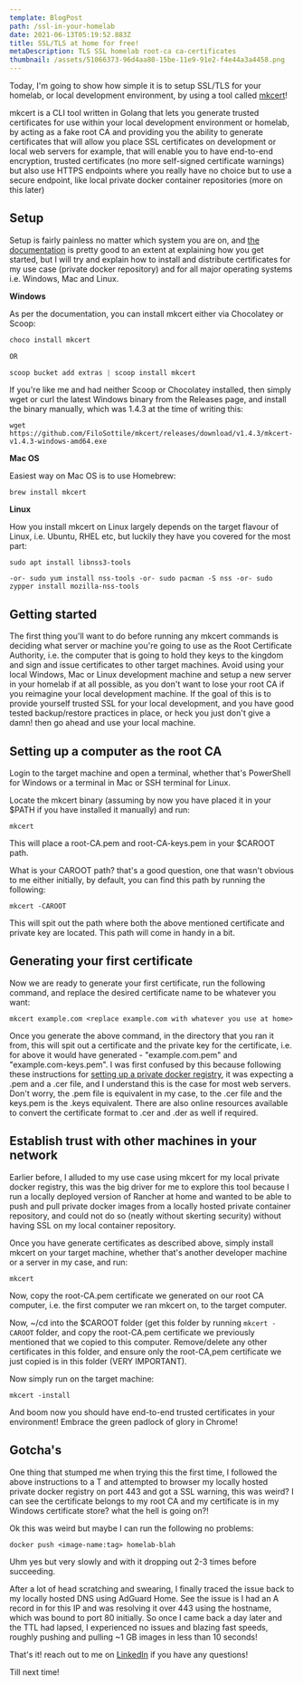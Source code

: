 ```yaml
---
template: BlogPost
path: /ssl-in-your-homelab
date: 2021-06-13T05:19:52.883Z
title: SSL/TLS at home for free!
metaDescription: TLS SSL homelab root-ca ca-certificates
thumbnail: /assets/51066373-96d4aa80-15be-11e9-91e2-f4e44a3a4458.png
---
```

Today, I'm going to show how simple it is to setup SSL/TLS for your homelab, or local development environment, by using a tool called [mkcert](https://github.com/FiloSottile/mkcert)!

mkcert is a CLI tool written in Golang that lets you generate trusted certificates for use within your local development environment or homelab, by acting as a fake root CA and providing you the ability to generate certificates that will allow you place SSL certificates on development or local web servers for example, that will enable you to have end-to-end encryption, trusted certificates (no more self-signed certificate warnings) but also use HTTPS endpoints where you really have no choice but to use a secure endpoint, like local private docker container repositories (more on this later)

## Setup

Setup is fairly painless no matter which system you are on, and [the documentation](https://github.com/FiloSottile/mkcert#installation) is pretty good to an extent at explaining how you get started, but I will try and explain how to install and distribute certificates for my use case (private docker repository) and for all major operating systems i.e. Windows, Mac and Linux.

**Windows** 

As per the documentation, you can install mkcert either via Chocolatey or Scoop:

```powershell
choco install mkcert

OR

scoop bucket add extras | scoop install mkcert
```

If you're like me and had neither Scoop or Chocolatey installed, then simply wget or curl the latest Windows binary from the Releases page, and install the binary manually, which was 1.4.3 at the time of writing this:

`wget https://github.com/FiloSottile/mkcert/releases/download/v1.4.3/mkcert-v1.4.3-windows-amd64.exe`

**Mac OS**

Easiest way on Mac OS is to use Homebrew:

```
brew install mkcert
```

**Linux**

How you install mkcert on Linux largely depends on the target flavour of Linux, i.e. Ubuntu, RHEL etc, but luckily they have you covered for the most part:

`sudo apt install libnss3-tools`

`-or-
sudo yum install nss-tools
    -or-
sudo pacman -S nss
    -or-
sudo zypper install mozilla-nss-tools`

## Getting started

The first thing you'll want to do before running any mkcert commands is deciding what server or machine you're going to use as the Root Certificate Authority, i.e. the computer that is going to hold they keys to the kingdom and sign and issue certificates to other target machines. Avoid using your local Windows, Mac or Linux development machine and setup a new server in your homelab if at all possible, as you don't want to lose your root CA if you reimagine your local development machine. If the goal of this is to provide yourself trusted SSL for your local development, and you have good tested backup/restore practices in place, or heck you just don't give a damn! then go ahead and use your local machine.

## Setting up a computer as the root CA

Login to the target machine and open a terminal, whether that's PowerShell for Windows or a terminal in Mac or SSH terminal for Linux.

Locate the mkcert binary (assuming by now you have placed it in your $PATH if you have installed it manually) and run:

`mkcert`

This will place a root-CA.pem and root-CA-keys.pem in your $CAROOT path. 

What is your CAROOT path? that's a good question, one that wasn't obvious to me either initially, by default, you can find this path by running the following:

`mkcert -CAROOT`

This will spit out the path where both the above mentioned certificate and private key are located. This path will come in handy in a bit.

## Generating your first certificate

Now we are ready to generate your first certificate, run the following command, and replace the desired certificate name to be whatever you want:

```
mkcert example.com <replace example.com with whatever you use at home>
```

Once you generate the above command, in the directory that you ran it from, this will spit out a certificate and the private key for the certificate, i.e. for above it would have generated - "example.com.pem" and "example.com-keys.pem". I was first confused by this because following these instructions for [setting up a private docker registry](https://docs.docker.com/registry/deploying/#get-a-certificate), it was expecting a .pem and a .cer file, and I understand this is the case for most web servers. Don't worry, the .pem file is equivalent in my case, to the .cer file and the keys.pem is the .keys equivalent. There are also online resources available to convert the certificate format to .cer and .der as well if required.

## Establish trust with other machines in your network

Earlier before, I alluded to my use case using mkcert for my local private docker registry, this was the big driver for me to explore this tool because I run a locally deployed version of Rancher at home and wanted to be able to push and pull private docker images from a locally hosted private container repository, and could not do so (neatly without skerting security) without having SSL on my local container repository. 

Once you have generate certificates as described above, simply install mkcert on your target machine, whether that's another developer machine or a server in my case, and run:

`mkcert`

Now, copy the root-CA.pem certificate we generated on our root CA computer, i.e. the first computer we ran mkcert on, to the target computer.

Now, ~/cd into the $CAROOT folder (get this folder by running `mkcert -CAROOT` folder, and copy the root-CA.pem certificate we previously mentioned that we copied to this computer. Remove/delete any other certificates in this folder, and ensure only the root-CA,pem certificate we just copied is in this folder (VERY IMPORTANT).

Now simply run on the target machine:

`mkcert -install`

And boom now you should have end-to-end trusted certificates in your environment! Embrace the green padlock of glory in Chrome!

## Gotcha's

One thing that stumped me when trying this the first time, I followed the above instructions to a T and attempted to browser my locally hosted private docker registry on port 443 and got a SSL warning, this was weird? I can see the certificate belongs to my root CA and my certificate is in my Windows certificate store? what the hell is going on?!

Ok this was weird but maybe I can run the following no problems:

`docker push <image-name:tag> homelab-blah`

Uhm yes but very slowly and with it dropping out 2-3 times before succeeding.

After a lot of head scratching and swearing, I finally traced the issue back to my locally hosted DNS using AdGuard Home. See the issue is I had an A record in for this IP and was resolving it over 443 using the hostname, which was bound to port 80 initially. So once I came back a day later and the TTL had lapsed, I experienced no issues and blazing fast speeds, roughly pushing and pulling ~1 GB images in less than 10 seconds!

That's it! reach out to me on [LinkedIn](https://www.linkedin.com/in/justin-middler/) if you have any questions!

Till next time!
